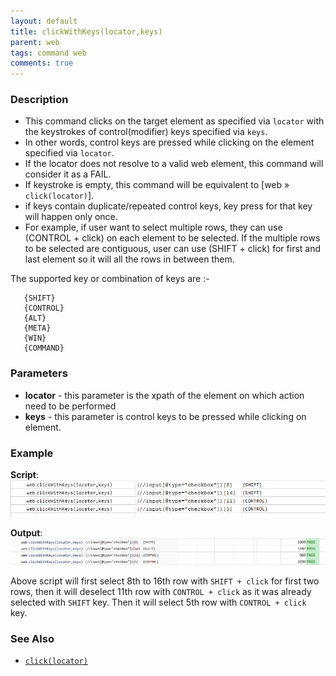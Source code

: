 ```yaml
---
layout: default
title: clickWithKeys(locator,keys)
parent: web
tags: command web
comments: true
---
```


### Description

- This command clicks on the target element as specified via `locator` with the keystrokes of control(modifier) keys specified via `keys`.
- In other words, control keys are pressed while clicking on the element specified via `locator`.
- If the locator does not resolve to a valid web element, this command will consider it as a FAIL. 
- If keystroke is empty, this command will be equivalent to [web &raquo; `click(locator)`]. 
- if keys contain duplicate/repeated control keys, key press for that key will happen only once.
- For example, if user want to select multiple rows, they can use (CONTROL + click) on each element to be selected. 
If the multiple rows to be selected are contiguous, user can use (SHIFT + click) for first and last element so it will all the rows in between them.

The supported key or combination of keys are :-
```
   {SHIFT}
   {CONTROL}
   {ALT}
   {META}
   {WIN}
   {COMMAND}
```

### Parameters

- **locator** - this parameter is the xpath of the element on which action need to be performed
- **keys** - this parameter is control keys to be pressed while clicking on element.

### Example

**Script**:<br/>
![](image/clickWithKeys_01.png)

**Output**:<br/>
![](image/clickWithKeys_02.png)

Above script will first select 8th to 16th row with `SHIFT + click` for first two rows, then it will deselect 11th row 
with `CONTROL + click` as it was already selected with `SHIFT` key. Then it will select 5th row with `CONTROL + click` key.

### See Also
- [`click(locator)`](click(locator))